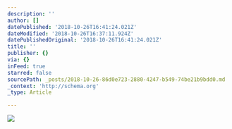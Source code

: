 ```yaml
---
description: ''
author: []
datePublished: '2018-10-26T16:41:24.021Z'
dateModified: '2018-10-26T16:37:11.924Z'
datePublishedOriginal: '2018-10-26T16:41:24.021Z'
title: ''
publisher: {}
via: {}
inFeed: true
starred: false
sourcePath: _posts/2018-10-26-86d0e723-2880-4247-b549-74be21b9bdd0.md
_context: 'http://schema.org'
_type: Article

---
```

![](https://the-grid-user-content.s3-us-west-2.amazonaws.com/b1bc12c6-a1c8-48b9-82dc-eb6cae5a3035.png)